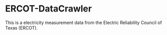 # ERCOT-DataCrawler
This is a electricity measurement data from the Electric Reliability Council of Texas (ERCOT).

